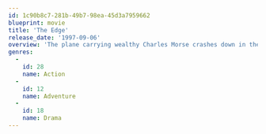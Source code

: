 ```yaml
---
id: 1c90b8c7-281b-49b7-98ea-45d3a7959662
blueprint: movie
title: 'The Edge'
release_date: '1997-09-06'
overview: 'The plane carrying wealthy Charles Morse crashes down in the Alaskan wilderness. Together with the two other passengers, photographer Robert and assistant Stephen, Charles devises a plan to help them reach civilization. However, his biggest obstacle might not be the elements, or even the Kodiak bear stalking them -- it could be Robert, whom Charles suspects is having an affair with his wife and would not mind seeing him dead.'
genres:
  -
    id: 28
    name: Action
  -
    id: 12
    name: Adventure
  -
    id: 18
    name: Drama
---
```

